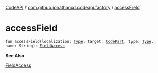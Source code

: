 [CodeAPI](../index.md) / [com.github.jonathanxd.codeapi.factory](index.md) / [accessField](.)

# accessField

`fun accessField(localization: `[`Type`](http://docs.oracle.com/javase/6/docs/api/java/lang/reflect/Type.html)`, target: `[`CodePart`](../com.github.jonathanxd.codeapi/-code-part/index.md)`, type: `[`Type`](http://docs.oracle.com/javase/6/docs/api/java/lang/reflect/Type.html)`, name: String): `[`FieldAccess`](../com.github.jonathanxd.codeapi.base/-field-access/index.md)

**See Also**

[FieldAccess](../com.github.jonathanxd.codeapi.base/-field-access/index.md)

